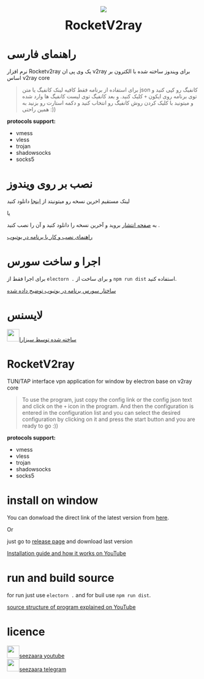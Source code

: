 <p align="center" width="100%">
    <img src="https://raw.githubusercontent.com/seezaara/RocketV2ray/main/doc/icon.ico"> 
</p>

<p align="center" width="100%">  
 <b><font size="6">RocketV2ray</font></b>
</p> 

# راهنمای فارسی
نرم افزار Rocketv2ray یک وی پی ان v2ray برای ویندوز ساخته شده با الکترون بر اساس v2ray core

> برای استفاده از برنامه فقط کافیه لینک کانفیگ یا متن json کانفیگ رو کپی کنید و توی برنامه روی ایکون `+` کلیک کنید.
و بعد کانفیگ توی لیست کانفیگ ها وارد شده و میتونید با کلیک کردن روش کانفیگ رو انتخاب کنید و دکمه استارت رو بزنید به همین راحتی :))
 
**protocols support:**

- vmess
- vless
- trojan
- shadowsocks
- socks5


# نصب بر روی ویندوز

لینک مستقیم اخرین نسخه رو میتونیتد از [اینجا](https://github.com/seezaara/RocketV2ray/releases/latest/download/Rocket.V2ray.Setup.exe) دانلود کنید

یا

به [صفحه انتشار](https://github.com/seezaara/RocketV2ray/releases/tag/RocketV2ray) بروید و آخرین نسخه را دانلود کنید و آن را نصب کنید .



[راهنمای نصب و کار با برنامه در یوتیوب](https://www.youtube.com/watch?v=J-YYk90SJDI) 

# اجرا و ساخت سورس
برای اجرا فقط از `electorn .` و برای ساخت از `npm run dist` استفاده کنید.

[ساختار سورس برنامه در یوتیوب توضیح داده شده](https://www.youtube.com/watch?v=vIbtTZ_Jz88) 


# لایسنس
 <p>
    <img width="32px" src="https://raw.githubusercontent.com/seezaara/RocketV2ray/main/doc/logo.png"><a href="https://www.youtube.com/@seezaara_fa">ساخته شده توسط سیزارا</a>
</p> 

# RocketV2ray
TUN/TAP interface vpn application for window by electron base on v2ray core

> To use the program, just copy the config link or the config json text and click on the `+` icon in the program.
And then the configuration is entered in the configuration list and you can select the desired configuration by clicking on it and press the start button and you are ready to go :))

**protocols support:**

- vmess
- vless
- trojan
- shadowsocks
- socks5


# install on window

You can donwload the direct link of the latest version from [here](https://github.com/seezaara/RocketV2ray/releases/latest/download/Rocket.V2ray.Setup.exe).

Or

just go to [release page](https://github.com/seezaara/RocketV2ray/releases/tag/RocketV2ray) and download last version

[Installation guide and how it works on YouTube](https://www.youtube.com/watch?v=J-YYk90SJDI) 

# run and build source
for run just use `electorn .` and for buil use `npm run dist`.

[source structure of program explained on YouTube](https://www.youtube.com/watch?v=vIbtTZ_Jz88) 

# licence
 <p>
    <img width="32px" src="https://raw.githubusercontent.com/seezaara/RocketV2ray/main/doc/logo.png"><a href="https://www.youtube.com/@seezaara">seezaara youtube</a>
<br>
    <img width="32px" src="https://raw.githubusercontent.com/seezaara/RocketV2ray/main/doc/logo.png"><a href="https://t.me/seezaara">seezaara telegram</a>
</p> 

